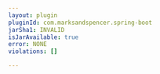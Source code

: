 ```yaml
---
layout: plugin
pluginId: com.marksandspencer.spring-boot
jarSha1: INVALID
isJarAvailable: true
error: NONE
violations: []

---
```

